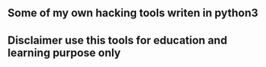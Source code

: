## Some of my own hacking tools writen in python3
 

## Disclaimer use this tools for education and learning purpose only
